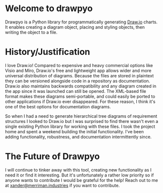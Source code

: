 # Welcome to drawpyo

Drawpyo is a Python library for programmatically generating [Draw.io](https://www.drawio.com/) charts. It enables creating a diagram object, placing and styling objects, then writing the object to a file.

# History/Justification

I love Draw.io! Compared to expensive and heavy commercial options like Visio and Miro, Draw.io's free and lightweight app allows wider and more universal distribution of diagrams. Because the files are stored in plaintext they can be versioned alongside code in a repository as documentation. Draw.io also maintains backwards compatibility and any diagram created in the app since it was launched can still be opened. The XML-based file format makes these diagrams semi-portable, and could easily be ported to other applications if Draw.io ever disappeared. For these reason, I think it's one of the best options for documentation diagrams.

So when I had a need to generate hierarchical tree diagrams of requirement structures I looked to Draw.io but I was surprised to find there wasn't even a single existing Python library for working with these files. I took the project home and spent a weekend building the initial functionality. I've been adding functionality, robustness, and documentation intermittently since.

# The Future of Drawpyo

I will continue to tinker away with this tool, creating new functionality as I need it or find it interesting. But it's unfortunately a rather low priority so if anyone wants to contribute I would be grateful for the help! Reach out to me at [xander@merriman.industries](mailto:xander@merriman.industries) if you want to contribute.
